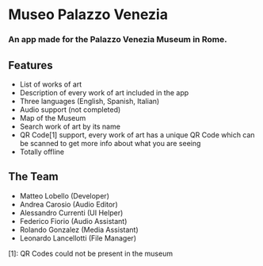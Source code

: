 # Museo Palazzo Venezia

### An app made for the Palazzo Venezia Museum in Rome.

## Features
- List of works of art
- Description of every work of art included in the app
- Three languages (English, Spanish, Italian)
- Audio support (not completed)
- Map of the Museum
- Search work of art by its name
- QR Code[1] support, every work of art has a unique QR Code which can be scanned to get more info about what you are seeing
- Totally offline

## The Team
- Matteo Lobello (Developer)
- Andrea Carosio (Audio Editor)
- Alessandro Currenti (UI Helper)
- Federico Fiorio (Audio Assistant)
- Rolando Gonzalez (Media Assistant)
- Leonardo Lancellotti (File Manager)

[1]: QR Codes could not be present in the museum
